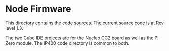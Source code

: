 # Node Firmware
This directory contains the code sources. The current source code is at Rev level 1.3.

The two Cube IDE projects are for the Nucleo CC2 board as well as the Pi Zero module. The IP400 code directory
is common to both.

